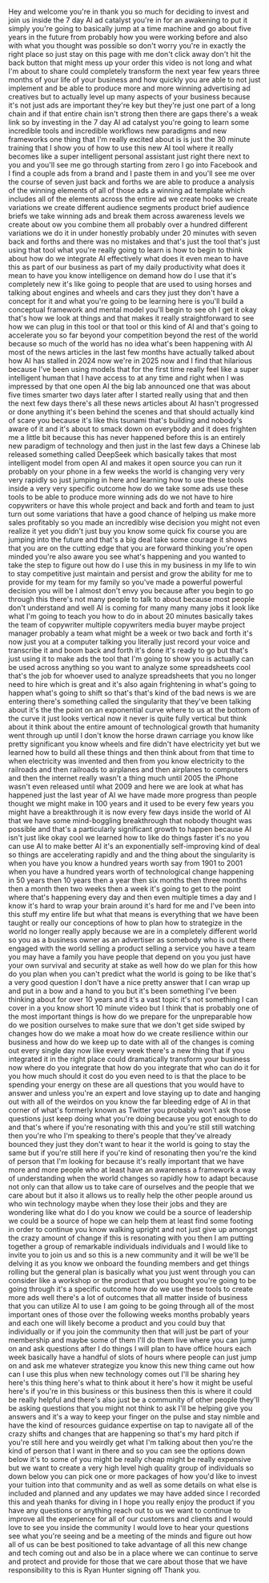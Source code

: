 Hey and welcome you're in thank you so much for deciding to invest and join us inside the 7 day
AI ad catalyst you're in for an awakening to put it simply you're going to basically jump at a
time machine and go about five years in the future from probably how you were working before and also
with what you thought was possible so don't worry you're in exactly the right place so just stay on
this page with me don't click away don't hit the back button that might mess up your order
this video is not long and what I'm about to share could completely transform the next year few years
three months of your life of your business and how quickly you are able to not just implement and
be able to produce more and more winning advertising ad creatives but to actually level up many aspects
of your business because it's not just ads are important they're key but they're just one part of a long chain
and if that entire chain isn't strong then there are gaps there's a weak link
so by investing in the 7 day AI ad catalyst you're going to learn some incredible tools
and incredible workflows new paradigms and new frameworks one thing that I'm really excited about
is is just the 30 minute training that I show you of how to use this new AI tool where it really
becomes like a super intelligent personal assistant just right there next to you and you'll see me go through
starting from zero
I go into Facebook and I find a couple ads from a brand
and I paste them in
and you'll see me over the course of seven
just back and forths
we are able to produce a analysis of the winning elements of all of those ads
a winning ad template which includes all of the elements across the entire ad
we create hooks we create variations we create different audience segments product brief audience briefs
we take winning ads and break them across awareness levels we create about
ow
you combine them all probably over a hundred different variations we do it in under
honestly probably under 20 minutes
with seven back and forths and there was no mistakes
and that's just the tool that's just
using that tool
what you're really going to learn is
how to begin to think
about
how do we integrate AI effectively
what does it even mean
to have this as
part of our business
as part of my
daily productivity
what does it mean to
have
you know
intelligence on demand
how do I use that
it's completely new
it's like
going to people that are used to
using horses
and
talking about
engines and
wheels
and
cars
they just
they don't have a concept for it
and what you're going to be learning here
is
you'll build a conceptual framework
and mental model
you'll begin to
see
oh
I get it
okay
that's how we look at things
and that makes it really
straightforward to see how we can plug in
this tool
or that tool
or this kind of AI
and
that's going to accelerate you so far
beyond your competition
beyond the rest of the world
because so much of the world
has
no idea
what's been happening with AI
most of the
news articles
in the last few months
have actually talked about
how AI
has stalled
in 2024
now we're in 2025
now
and I find that hilarious
because
I've been using models
that
for the
first time
really feel like
a
super intelligent human
that I have access to
at any time
and
right when I was impressed
by that one
open AI
the big lab
announced one
that was about
five times smarter
two days later
after I started
really using that
and then
the next few days
there's all these news articles
about AI
hasn't
progressed
or done anything
it's been behind the scenes
and that should actually
kind of scare you
because
it's like this tsunami
that's building
and nobody's aware of it
and it's about to smack down
on everybody
and
it does frighten me
a little bit
because
this has never happened before
this
is an entirely new paradigm
of technology
and then
just in the last few days
a Chinese lab
released something called
DeepSeek
which basically takes that
most intelligent model
from open AI
and makes it open source
you can run it probably
on your phone
in a few weeks
the world is changing
very very very rapidly
so
just jumping in here
and learning how to use
these tools
inside a very
very specific outcome
how do we
take some ads
use these tools
to be able to produce
more winning ads
do we not have to hire
copywriters
or
have this whole project
and back and forth
and team
to just
turn out some variations
that have a good chance
of helping us
make more sales
profitably
so
you made an incredibly wise
decision
you might not even
realize it yet
you
didn't just buy
you know
some
quick fix course
you
are
jumping into the future
and
that's a big deal
take some courage
it shows that you are
on the cutting edge
that you are
forward thinking
you're
open minded
you're also aware
you see what's happening
and
you wanted to take
the step
to figure out
how do I use this
in my business
in my life
to
win
to
stay competitive
just
maintain
and
persist
and
grow the ability
for me to
provide
for my team
for my family
so
you've made
a powerful
powerful decision
you will be
I almost don't envy you
because
after you begin
to go through this
there's not many people
to talk to
about
because
most people
don't understand
and
well
AI is coming
for many
many
many jobs
it look like
what I'm going to
teach you how to do
in about 20 minutes
basically
takes the team
of
copywriter
multiple copywriters
media buyer
maybe project manager
probably a team
what might be
a week or two
back and forth
it's now just you
at a computer
talking
you literally
just record your voice
and transcribe it
and boom
back and forth
it's done
it's ready to go
but that's just
using it to make ads
the tool that I'm going to show you
is actually can be used
across anything
so
you want to analyze
some spreadsheets
cool
that's the job
for whoever
used to analyze spreadsheets
that you no longer
need to hire
which is great
and it's also
again frightening
in
what's going to happen
what's going to shift
so
that's
that's kind of
the bad news
is
we are entering
there's something called
the singularity
that they've been talking about
it's
the
the point on an exponential curve
where
to us at the bottom of the curve
it just looks vertical
now it never is quite
fully vertical
but
think about it
think about the entire amount of technological growth
that humanity went through
up until
I don't know
the horse drawn carriage
you know
like
pretty significant
you know
wheels and fire
didn't have electricity yet
but
we learned how to
build all these things
and then
think about from that time
to
when electricity was invented
and then from
you know
electricity to
the railroads
and then railroads to
airplanes
and then airplanes to computers
and then the internet
really wasn't
a thing much
until
2005
the iPhone
wasn't even released
until
what
2009
and here we are
look
at what has happened
just the last year of AI
we have made
more progress
than people thought we might make in 100 years
and
it used to be
every few years
you might have a breakthrough
it is now
every few days
inside
the world of AI
that we have some
mind-boggling breakthrough
that nobody thought was possible
and that's a particularly
significant
growth
to happen
because AI
isn't just like
okay cool
we learned how to like
do things faster
it's no
you can use AI
to
make better AI
it's an exponentially
self-improving
kind of
deal
so
things are accelerating
rapidly
and
and
the thing about
the singularity
is
when
you have
you know
a hundred years worth
say from
1901
to
2001
when you have
a hundred years worth
of technological change
happening in
50 years
then
10 years
then
a year
then six months
then three months
then a month
then two weeks
then a week
it's going to get to the point
where that's happening
every day
and then even multiple times a day
and I know it's hard
to wrap your brain around
it's hard for me
and I've been into this stuff
my entire life
but what that means is
everything that we have
been taught
or
really our conceptions of
how to plan
how to strategize
in the world
no longer really apply
because we are in a
completely different world
so
you as
a business owner
as an advertiser
as somebody who
is out there
engaged with
the world
selling a product
selling a service
you have a team
you may have a family
you have people that depend on you
you just have your own survival
and
security at stake as well
how do we plan for this
how do you plan
when you can't predict
what the world is going to be like
that's a very good question
I don't have a
nice pretty answer
that I can wrap up
and put in a bow
and a hand to you
but it's been something
I've been thinking about
for
over 10 years
and
it's a vast topic
it's not something
I can cover in a
you know
short 10 minute video
but
I think that is
probably one of the most
important things
is
how do we prepare
for the unpreparable
how do we
position ourselves
to make sure
that we don't get
side swiped
by changes
how do we
make a moat
how do we
create resilience
within our business
and
how do we keep up to date
with
all of the changes
is coming out
every single day
now
like every week
there's a new thing
that if you integrated
it in the right place
could dramatically
transform your business
now
where do you integrate that
how do you integrate that
who can do it for you
how much should it cost
do you even need to
is that the place
to be spending
your energy on
these are all questions
that
you would have to answer
and
unless you're an expert
and love
staying up to date
and hanging out with
all of the weirdos
on
you know
the far bleeding edge
of AI
in that corner
of
what's formerly known
as Twitter
you probably won't
ask those questions
just keep doing
what you're doing
because you got
enough to do
and
that's where
if you're resonating
with this
and you're still
still watching
then
you're who I'm speaking to
there's people that
they've already
bounced
they just
they don't want to hear
it
the world is
going to stay the same
but
if you're still here
if you're kind of
resonating
then you're
the kind of person
that
I'm looking for
because it's really
important
that
we have
more and more
people who at least
have an awareness
a framework
a way of understanding
when the world
changes so rapidly
how to adapt
because
not only can that
allow us to take care
of ourselves
and the people
that
we care about
but it also
it allows us to
really
help
the other people
around us
who
win technology
maybe when they
lose their jobs
and they are wondering
like what do I do
you know
we could be a source
of leadership
we could be a source
of hope
we can help them
at least
find some footing
in order to continue
you know
walking upright
and not just
give up
amongst
the crazy amount
of change
if this is resonating
with you
then
I am putting together
a group
of remarkable
individuals
individuals
and
I would like to
invite you
to join us
and so
this is a
new community
and it will be
we'll be delving it
as
you know
we onboard
the founding members
and get things rolling
but
the general plan
is basically
what you just went through
you can consider
like a workshop
or
the product
that you bought
you're going to be
going through
it's a specific outcome
how do we use
these tools
to create more ads
well there's a lot
of outcomes
that all matter
inside of business
that you can utilize
AI to use
I am going to be
going through
all of the most
important ones
of those
over the following
weeks
months
probably years
and
each one
will likely
become a product
and
you could
buy that
individually
or
if you join
the community
then
that will just be
part of
your
membership
and
maybe some of them
I'll do them live
where you can
jump on
and ask questions
after I do things
I will
plan to have
office hours
each week
basically
have a
handful of
slots of hours
where people
can just jump on
and
ask me
whatever
strategize
you know
this new thing
came out
how can I use
this
plus
when new
technology comes
out
I'll be sharing
hey here's this
thing
here's what to
think about it
here's how it might
be useful
here's if you're
in this business
or this business
then this is where
it could be
really helpful
and
there's also just be
a community of
other people
they'll be asking
questions that you
might not think to
ask
I'll be helping
give you answers
and it's a way
to keep your
finger on the
pulse
and stay
nimble
and have the
kind of
resources
guidance
expertise
on tap
to navigate
all of the
crazy shifts
and changes
that are
happening
so
that's my
hard pitch
if you're still
here
and you
weirdly get
what I'm
talking about
then
you're the
kind of person
that I want
in there
and
so
you can see
the options
down below
it's
to some of you
might be
really cheap
might be
really expensive
but
we want to
create a
very high
level
high quality
group
of individuals
so down below
you can pick
one or more
packages
of how
you'd like
to invest
your tuition
into that
community
and as well
as some
details on
what else
is included
and planned
and any
updates we
may have
added
since I
recorded this
and
yeah
thanks for
diving in
I hope you
really enjoy
the product
if you have
any questions
or anything
reach out to
us
we want to
continue to
improve
all the
experience
for
all of
our
customers
and clients
and
I would
love to
see you
inside the
community
I would
love to
hear your
questions
see what
you're
seeing
and
be a
meeting
of the
minds
and figure
out how
all of
us can
be best
positioned
to take
advantage
of all
this
new
change
and tech
coming
out
and also
be in a
place
where
we
can
continue
to
serve
and
protect
and
provide
for
those
that
we
care
about
those
that
we
have
responsibility
to
this is Ryan
Hunter
signing off
Thank you.